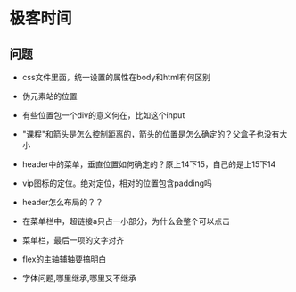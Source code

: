 # 极客时间

## 问题

+ css文件里面，统一设置的属性在body和html有何区别

+ 伪元素站的位置

+ 有些位置包一个div的意义何在，比如这个input

+ "课程"和箭头是怎么控制距离的，箭头的位置是怎么确定的？父盒子也没有大小

+ header中的菜单，垂直位置如何确定的？原上14下15，自己的是上15下14

+ vip图标的定位。绝对定位，相对的位置包含padding吗

+ header怎么布局的？？

+ 在菜单栏中，超链接a只占一小部分，为什么会整个可以点击

+ 菜单栏，最后一项的文字对齐

+ flex的主轴辅轴要搞明白

+ 字体问题,哪里继承,哪里又不继承

